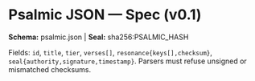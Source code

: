 # Psalmic JSON — Spec (v0.1)

**Schema:** psalmic.json | **Seal:** sha256:PSALMIC_HASH

Fields: `id`, `title`, `tier`, `verses[]`, `resonance{keys[],checksum}`, `seal{authority,signature,timestamp}`. Parsers must refuse unsigned or mismatched checksums.

